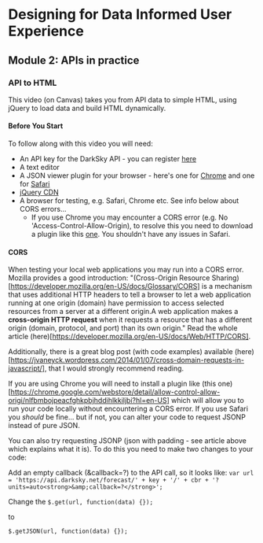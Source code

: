 # Designing for Data Informed User Experience 
## Module 2: APIs in practice

### API to HTML




This video (on Canvas) takes you from API data to simple HTML, using jQuery to load data and build HTML dynamically.

#### Before You Start
To follow along with this video you will need:
<ul>
<li>An API key for the DarkSky API - you can register <a href="https://darksky.net/dev/register">here</a></li>
<li>A text editor</li>
<li>A JSON viewer plugin for your browser - here's one for <a href="https://chrome.google.com/webstore/detail/jsonview/chklaanhfefbnpoihckbnefhakgolnmc?hl=en">Chrome</a> and one for <a href="https://github.com/rfletcher/safari-json-formatter/downloads">Safari</a></li>
<li><a href="https://code.jquery.com/">jQuery CDN</a></li>
<li>A browser for testing, e.g. Safari, Chrome etc. See info below about CORS errors...
<ul>
<li>If you use Chrome you may encounter a CORS error (e.g.&nbsp;<span>No 'Access-Control-Allow-Origin</span>), to resolve this you need to download a plugin like this <a href="https://chrome.google.com/webstore/detail/allow-control-allow-origi/nlfbmbojpeacfghkpbjhddihlkkiljbi?hl=en-US">one</a>. You shouldn't have any issues in Safari.&nbsp;</li>
</ul>
</li>
</ul>

#### CORS
When testing your local web applications you may run into a CORS error. Mozilla provides a good introduction:
"(Cross-Origin Resource Sharing)[https://developer.mozilla.org/en-US/docs/Glossary/CORS] is a mechanism that uses additional HTTP headers to tell a browser to let a web application running at one origin (domain) have permission to access selected resources from a server at a different origin.A web application makes a <strong>cross-origin HTTP request</strong> when it requests a resource that has a different origin (domain, protocol, and port) than its own origin." Read the whole article (here)[https://developer.mozilla.org/en-US/docs/Web/HTTP/CORS].

Additionally, there is a great blog post (with code examples) available (here)[https://jvaneyck.wordpress.com/2014/01/07/cross-domain-requests-in-javascript/], that I would strongly recommend reading.

If you are using Chrome you will need to install a plugin like (this one)[https://chrome.google.com/webstore/detail/allow-control-allow-origi/nlfbmbojpeacfghkpbjhddihlkkiljbi?hl=en-US] which will allow you to run your code locally without encountering a CORS error. If you use Safari you *should* be fine... but if not, you can alter your code to request JSONP instead of pure JSON. &nbsp;

You can also try requesting JSONP (json with padding - see article above which explains what it is). To do this you need to make two changes to your code:

Add an empty callback (&amp;callback=?) to the API call, so it looks like:
```var url = 'https://api.darksky.net/forecast/' + key + '/' + cbr + '?units=auto<strong>&amp;callback=?</strong>';```

Change the
```$.get(url, function(data) {});```

to

```$.getJSON(url, function(data) {});```